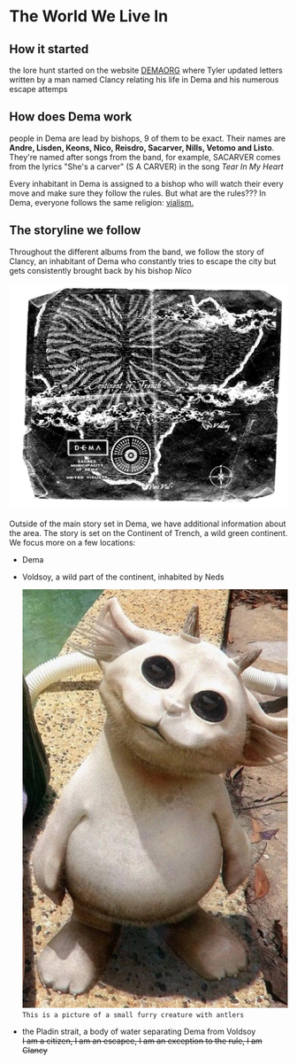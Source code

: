 # The World We Live In 

## How it started
the lore hunt started on the website [DEMAORG](http://dmaorg.info/found/15398642_14/clancy.html) where Tyler updated letters written by a man named Clancy relating his life in Dema and his numerous escape attemps

## How does Dema work
people in Dema are lead by bishops, 9 of them to be exact. Their names are __Andre, Lisden, Keons, Nico, Reisdro, Sacarver, Nills, Vetomo and Listo__. They're named after songs from the band, for example, SACARVER comes from the lyrics "She's a carver" (S A CARVER) in the song _Tear In My Heart_  


Every inhabitant in Dema is assigned to a bishop who will watch their every move and make sure they follow the rules.
But what are the rules???
In Dema, everyone follows the same religion: [vialism.](Twentyonepilots/Vialism.md)

## The storyline we follow
Throughout the different albums from the band, we follow the story of Clancy, an inhabitant of Dema who constantly tries to escape the city but gets consistently brought back by his bishop *Nico*




![trench](Twentyonepilots/Trenchmap.jpg)



Outside of the main story set in Dema, we have additional information about the area. The story is set on the Continent of Trench, a wild green continent. We focus more on a few locations: 
- Dema
- Voldsoy, a wild part of the continent, inhabited by Neds

  ![this is a Ned, he's cute, basically a white furry creature with antlers, he's about 45cm tall](Twentyonepilots/Ned.jpg)
  `This is a picture of a small furry creature with antlers`
- the Pladin strait, a body of water separating Dema from Voldsoy  
~~I am a citizen, I am an escapee, I am an exception to the rule, I am Clancy~~
